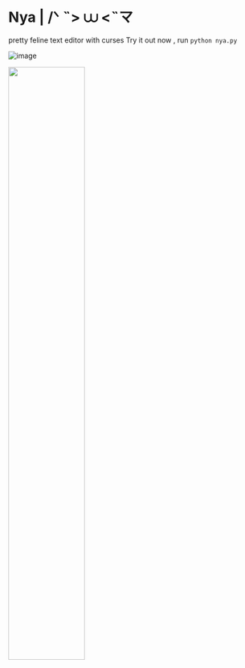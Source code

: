  
# Nya | /ᐠ ˵> ⩊ <˵マ
pretty feline text editor with curses 
Try it out now , run ```python nya.py```

![image](https://github.com/user-attachments/assets/902aae3c-50c6-4f24-82f2-56f5a927f1b1)

<p align="left" width="300%">
    <img width="55%" src="https://github.com/user-attachments/assets/6c24a724-4c4e-4797-bbf1-b006b6c392e0"> 
</p>
